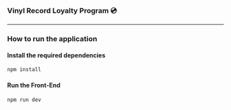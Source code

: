 ### Vinyl Record Loyalty Program 💿

--- 

### How to run the application

#### Install the required dependencies
```bash
npm install
``` 
#### Run the Front-End
```bash
npm run dev
```




